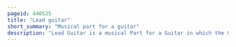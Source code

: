 ```yaml
---
pageid: 440525
title: "Lead guitar"
short_summary: "Musical part for a guitar"
description: "Lead Guitar is a musical Part for a Guitar in which the Guitarist plays Melody Lines, instrumental Fill Passages, Guitar Solos, and occasionally, some Riffs and Chords within a Song Structure. The Lead is the featured Guitar and usually plays single-note Lines or double Stops. In Rock, heavy Metal, Blues, Jazz, Punk, Fusion, some Pop, and other Music Styles, lead Guitar Lines are usually supported by a second Guitarist who plays Rhythm Guitar, which consists of Accompaniment Chords and Riffs."
---
```

